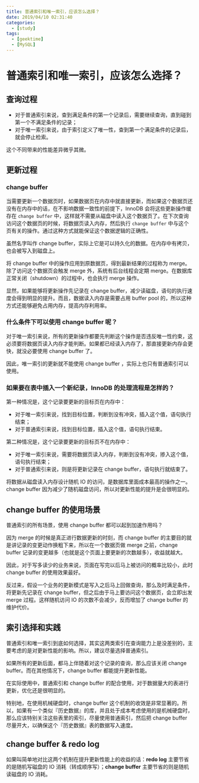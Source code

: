 ```yaml
---
title: 普通索引和唯一索引，应该怎么选择？
date: 2019/04/10 02:31:40
categories: 
  - [study]
tags: 
  - [geektime]
  - [MySQL]
---
```


# 普通索引和唯一索引，应该怎么选择？

## 查询过程

- 对于普通索引来说，查到满足条件的第一个记录后，需要继续查询，直到碰到第一个不满足条件的记录；
- 对于唯一索引来说，由于索引定义了唯一性，查到第一个满足条件的记录后，就会停止检索。

这个不同带来的性能差异微乎其微。

<!-- more -->

## 更新过程

### change buffer

当需要更新一个数据页时，如果数据页在内存中就直接更新，而如果这个数据页还没有在内存中的话，在不影响数据一致性的前提下，InnoDB 会将这些更新操作缓存在 `change buffer` 中，这样就不需要从磁盘中读入这个数据页了。在下次查询访问这个数据页的时候，将数据页读入内存，然后执行 `change buffer` 中与这个页有关的操作。通过这种方式就能保证这个数据逻辑的正确性。

虽然名字叫作 change buffer，实际上它是可以持久化的数据。在内存中有拷贝，也会被写入到磁盘上。

将 change buffer 中的操作应用到原数据页，得到最新结果的过程称为 merge。除了访问这个数据页会触发 merge 外，系统有后台线程会定期 merge。在数据库正常关闭（shutdown）的过程中，也会执行 merge 操作。

显然，如果能够将更新操作先记录在 change buffer，减少读磁盘，语句的执行速度会得到明显的提升。而且，数据读入内存是需要占用 buffer pool 的，所以这种方式还能够避免占用内存，提高内存利用率。

### 什么条件下可以使用 change buffer 呢？

对于唯一索引来说，所有的更新操作都要先判断这个操作是否违反唯一性约束，这必须要将数据页读入内存才能判断。如果都已经读入内存了，那直接更新内存会更快，就没必要使用 change buffer 了。

因此，唯一索引的更新就不能使用 change buffer ，实际上也只有普通索引可以使用。

### 如果要在表中插入一个新纪录，InnoDB 的处理流程是怎样的？

第一种情况是，这个记录要更新的目标页在内存中：

- 对于唯一索引来说，找到目标位置，判断到没有冲突，插入这个值，语句执行结束；
- 对于普通索引来说，找到目标位置，插入这个值，语句执行结束。

第二种情况是，这个记录要更新的目标页不在内存中：

- 对于唯一索引来说，需要将数据页读入内存，判断到没有冲突，掺入这个值，语句执行结束；
- 对于普通索引来说，则是将更新记录在 change buffer，语句执行就结束了。

将数据从磁盘读入内存设计随机 IO 的访问，是数据库里面成本最高的操作之一。change buffer 因为减少了随机磁盘访问，所以对更新性能的提升是会很明显的。

## change buffer 的使用场景 

普通索引的所有场景，使用 change buffer 都可以起到加速作用吗？

因为 merge 的时候是真正进行数据更新的时刻，而 change buffer 的主要目的就是讲记录的变更动作换粗下来，所以在一个数据页做 merge 之前，change buffer 记录的变更越多（也就是这个页面上要更新的次数越多），收益就越大。

因此，对于写多读少的业务来说，页面在写完以后马上被访问的概率比较小，此时 change buffer 的使用效果最好。

反过来，假设一个业务的更新模式是写入之后马上回做查询，那么及时满足条件，将更新先记录在 change buffer，但之后由于马上要访问这个数据页，会立即出发 merge 过程。这样随机访问 IO 的次数不会减少，反而增加了 change buffer 的维护代价。

## 索引选择和实践

普通索引和唯一索引到底如何选择，其实这两类索引在查询能力上是没差别的，主要考虑的是对更新性能的影响。所以，建议尽量选择普通索引。

如果所有的更新后面，都马上伴随着对这个记录的查询，那么应该关闭 change buffer。而在其他情况下，change buffer 都能提升更新性能。

在实际使用中，普通索引和 change buffer 的配合使用，对于数据量大的表进行更新，优化还是很明显的。

特别地，在使用机械硬盘时，change buffer 这个机制的收效是非常显著的。所以，如果有一个类似『历史数据』的库，并且处于成本考虑使用的是机械硬盘时，那么应该特别关注这些表里的索引，尽量使用普通索引，然后把 change buffer 尽量开大，以确保这个『历史数据』表的数据写入速度。

## change buffer & redo log

如果叫简单地对比这两个机制在提升更新性能上的收益的话：**redo log** 主要节省的是随机写磁盘的 IO 消耗（转成顺序写）；**change buffer** 主要节省的则是随机读磁盘的 IO 消耗。


